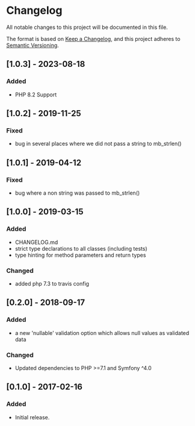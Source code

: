 # Changelog
All notable changes to this project will be documented in this file.

The format is based on [Keep a Changelog](https://keepachangelog.com/en/1.0.0/),
and this project adheres to [Semantic Versioning](https://semver.org/spec/v2.0.0.html).

## [1.0.3] - 2023-08-18
### Added
- PHP 8.2 Support

## [1.0.2] - 2019-11-25
### Fixed
- bug in several places where we did not pass a string to mb_strlen() 

## [1.0.1] - 2019-04-12
### Fixed
- bug where a non string was passed to mb_strlen()

## [1.0.0] - 2019-03-15
### Added
- CHANGELOG.md
- strict type declarations to all classes (including tests)
- type hinting for method parameters and return types

### Changed
- added php 7.3 to travis config

## [0.2.0] - 2018-09-17
### Added
- a new 'nullable' validation option which allows null values as validated data

### Changed
- Updated dependencies to PHP >=7.1 and Symfony ^4.0

## [0.1.0] - 2017-02-16
### Added
- Initial release.
 
